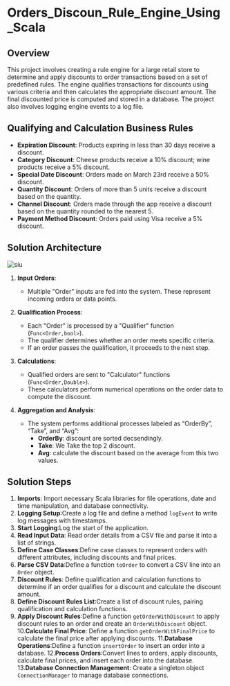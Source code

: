 # Orders_Discoun_Rule_Engine_Using_Scala

## Overview

This project involves creating a rule engine for a large retail store to determine and apply discounts to order transactions based on a set of predefined rules. The engine qualifies transactions for discounts using various criteria and then calculates the appropriate discount amount. The final discounted price is computed and stored in a database. The project also involves logging engine events to a log file.

## Qualifying and Calculation Business Rules

- **Expiration Discount**: Products expiring in less than 30 days receive a discount.
- **Category Discount**: Cheese products receive a 10% discount; wine products receive a 5% discount.
- **Special Date Discount**: Orders made on March 23rd receive a 50% discount.
- **Quantity Discount**: Orders of more than 5 units receive a discount based on the quantity.
- **Channel Discount**: Orders made through the app receive a discount based on the quantity rounded to the nearest 5.
- **Payment Method Discount**: Orders paid using Visa receive a 5% discount.

## Solution Architecture

![siu](https://github.com/AliMagdy100/Orders_Discount_Rule_Engine_Using_Scala/assets/87953057/3e5e7991-0e25-4eb6-86a0-b4e61ef8d7b7)
1. **Input Orders**:
   - Multiple "Order" inputs are fed into the system. These represent incoming orders or data points.

2. **Qualification Process**:
   - Each "Order" is processed by a "Qualifier" function (`Func<Order,bool>`).
   - The qualifier determines whether an order meets specific criteria.
   - If an order passes the qualification, it proceeds to the next step.

3. **Calculations**:
   - Qualified orders are sent to "Calculator" functions (`Func<Order,Double>`).
   - These calculators perform numerical operations on the order data to compute the discount.

4. **Aggregation and Analysis**:
   - The system performs additional processes labeled as “OrderBy”, “Take”, and “Avg”:
     - **OrderBy**: discount are sorted decsendingly.
     - **Take**: We Take the top 2 discount.
     - **Avg**: calculate the discount based on the average from this two values.
    
## Solution Steps
    
1. **Imports**: Import necessary Scala libraries for file operations, date and time manipulation, and database connectivity.
2. **Logging Setup**:Create a log file and define a method `logEvent` to write log messages with timestamps.
3. **Start Logging**:Log the start of the application.
4. **Read Input Data**: Read order details from a CSV file and parse it into a list of strings.
5. **Define Case Classes**:Define case classes to represent orders with different attributes, including discounts and final prices.
6. **Parse CSV Data**:Define a function `toOrder` to convert a CSV line into an `Order` object.
7. **Discount Rules**: Define qualification and calculation functions to determine if an order qualifies for a discount and calculate the discount amount.
8. **Define Discount Rules List**:Create a list of discount rules, pairing qualification and calculation functions.
9. **Apply Discount Rules**:Define a function `getOrderWithDiscount` to apply discount rules to an order and create an `OrderWithDiscount` object.
10.**Calculate Final Price**: Define a function `getOrderWithFinalPrice` to calculate the final price after applying discounts.
11.**Database Operations**:Define a function `insertOrder` to insert an order into a database.
12.**Process Orders**:Convert lines to orders, apply discounts, calculate final prices, and insert each order into the database.
13.**Database Connection Management**: Create a singleton object `ConnectionManager` to manage database connections.
